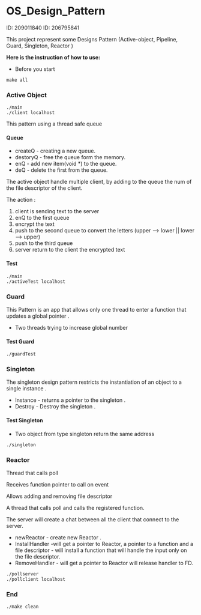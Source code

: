 # OS_Design_Pattern

ID: 209011840 ID: 206795841

This project represent some Designs Pattern (Active-object, Pipeline, Guard, Singleton, Reactor )

**Here is the instruction of how to use:**

- Before you start

<div dir='ltr'>

    make all
   

</div>



### Active Object
<div dir='ltr'>

    ./main
    ./client localhost
        

</div>

This pattern using a thread safe queue  

#### Queue

- createQ - creating a new queue.
- destoryQ - free the queue form the memory.
- enQ - add new item(void *) to the queue. 
- deQ - delete the first from the queue.


The active object handle multiple client, by adding to the queue the num of the file descriptor of the client.

The action : 

1. client is sending text to the server 
2. enQ to the first queue
3. encrypt the text
4. push to the second queue to convert the letters (upper --> lower || lower --> upper)
5. push to the third queue 
6. server return to the client the encrypted text

#### Test 

<div dir='ltr'>

    ./main
    ./activeTest localhost


</div>


### Guard
This Pattern is an app that allows only one thread to enter a function that updates a global pointer .
- Two threads trying to increase global number 
#### Test Guard
<div dir='ltr'>

    ./guardTest


</div>


### Singleton 
The singleton design pattern restricts the instantiation of an object to a single instance .

- Instance -  returns a pointer to the singleton .
- Destroy - Destroy the singleton .

#### Test Singleton 
- Two object from type singleton return the same address 
<div dir='ltr'>

    ./singleton

</div>

### Reactor 

Thread that calls poll

Receives function pointer to call on event

Allows adding and removing file descriptor

A thread that calls poll and calls the registered function.

The server will create a chat between all the client that connect to the server. 

- newReactor - create new Reactor .
- InstallHandler -will get a pointer to Reactor, a pointer to a function and a file descriptor - will install a function that will handle the input only on the file descriptor.
- RemoveHandler - will get a pointer to Reactor will release handler to FD.

<div dir='ltr'>

    ./pollserver
    ./pollclient localhost

</div>


### End 

<div dir='ltr'>

    ./make clean

</div>
